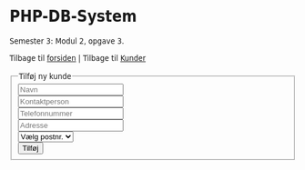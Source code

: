 # PHP-DB-System
Semester 3: Modul 2, opgave 3.

<?php
require_once 'dbcon.php'; // Opret forbindelse til databasen
?>
<!doctype html>
<html>
<head>
<meta charset="UTF-8">
<title>Tilføj ny kunde</title>
<style>
body {font-family: "Gill Sans", "Gill Sans MT", "Myriad Pro", "DejaVu Sans Condensed", Helvetica, Arial, sans-serif;}
</style>
</head>

<body>
<!-- Links til de andre sider -->
Tilbage til <a href="index.php">forsiden</a> | Tilbage til <a href="clientlist.php">Kunder</a><br><br>
	<!-- 'form action' henter informationerne (bl.a. SQL statement 'INSERT INTO') 
    fra filen addclient_action.php, der gør det muligt at tilføje en ny kunde til tabellen -->
    <form action="addclient_action.php" method="POST">
		<fieldset>
        	<legend>Tilføj ny kunde</legend>
            <input type="text" placeholder="Navn" name="cname"><br>
            <input type="text" placeholder="Kontaktperson" name="ccn"><br>
            <input type="text" placeholder="Telefonnummer" name="ccph"><br>
            <input type="text" placeholder="Adresse" name="cad"><br>
            <!-- Alle postnumre der findes i tabellen 'zipcode' hentes i en dropdown -->
            <select type="text" placeholder="Postnummer" name="zip">
				<option value="">Vælg postnr.</option>
				<?php
					$sql = 'select Zipcode FROM zipcode';
					$stmt = $link->prepare($sql);
					$stmt->bind_result($zip);
					$stmt->execute();
					while ($stmt->fetch()) {
					echo '	<option value="'.$zip.'">'.$zip.'</option>'.PHP_EOL;
					}
                ?>
            </select><br>
            <input type="submit" value="Tilføj">
		</fieldset>
	</form>

</body>
</html>
